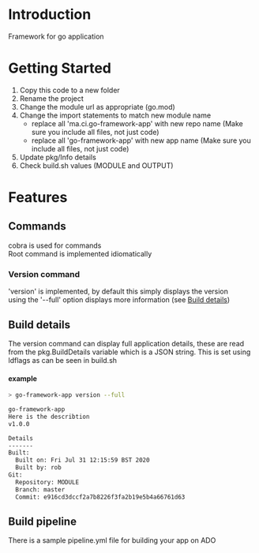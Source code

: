 # Introduction 
Framework for go application

# Getting Started
1. Copy this code to a new folder
1. Rename the project
1. Change the module url as appropriate (go.mod)
1. Change the import statements to match new module name
    * replace all 'ma.ci.go-framework-app' with new repo name (Make sure you include all files, not just code)
    * replace all 'go-framework-app' with new app name (Make sure you include all files, not just code)
1. Update pkg/Info details
1. Check build.sh values (MODULE and OUTPUT)

# Features
## Commands
cobra is used for commands<br>
Root command is implemented idiomatically<br>
### Version command
'version' is implemented, by default this simply displays the version<br>
 using the '--full' option displays more information (see [Build details](#builddetails))


## <a name="builddetails"/> Build details
The version command can display full application details, these are read from the pkg.BuildDetails variable which is a JSON string.  This is set using ldflags as can be seen in build.sh<br>
#### example
```bash
> go-framework-app version --full

go-framework-app
Here is the describtion
v1.0.0

Details
-------
Built:
  Built on: Fri Jul 31 12:15:59 BST 2020
  Built by: rob
Git:
  Repository: MODULE
  Branch: master
  Commit: e916cd3dccf2a7b8226f3fa2b19e5b4a66761d63
```

## <a name="pipeline"/> Build pipeline
There is a sample pipeline.yml file for building your app on ADO<br>